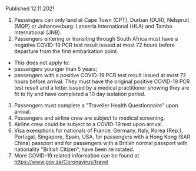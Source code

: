 Published 12.11.2021
1. Passengers can only land at Cape Town (CPT), Durban (DUR), Nelspruit (MQP) or Johannesburg: Lanseria International (HLA) and Tambo International (JNB).
2. Passengers entering or transiting through South Africa must have a negative COVID-19 PCR test result issued at most 72 hours before departure from the first embarkation point.
- This does not apply to:
- passengers younger than 5 years;
- passengers with a positive COVID-19 PCR test result issued at most 72 hours before arrival. They must have the original positive COVID-19 PCR test result and a letter issued by a medical practitioner showing they are fit to fly and have completed a 10 day isolation period.
3. Passengers must complete a "Traveller Health Questionnaire" upon arrival.
4. Passengers and airline crew are subject to medical screening.
5. Airline crew could be subject to a COVID-19 test upon arrival.
6. Visa exemptions for nationals of France, Germany, Italy, Korea (Rep.), Portugal, Singapore, Spain, USA, for passengers with a Hong Kong (SAR China) passport and for passengers with a British normal passport with nationality "British Citizen", have been reinstated.
7. More COVID-19 related information can be found at <a href="https://www.gov.za/Coronavirus/travel">https://www.gov.za/Coronavirus/travel</a>